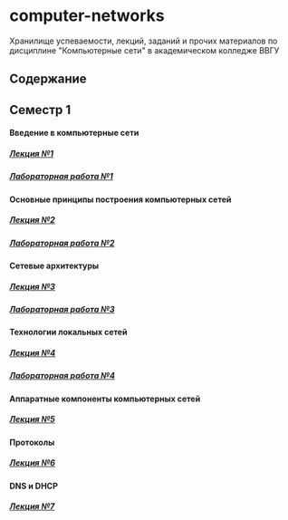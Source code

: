 # computer-networks
Хранилище успеваемости, лекций, заданий и прочих материалов по дисциплине "Компьютерные сети" в академическом колледже ВВГУ

## Содержание

## Семестр 1

#### Введение в компьютерные сети

##### [Лекция №1](sem1/lecs/lec1/lec1.md)
##### [Лабораторная работа №1](sem1/labs/lab1.md)

#### Основные принципы построения компьютерных сетей

##### [Лекция №2](sem1/lecs/lec2/lec2.md)
##### [Лабораторная работа №2](sem1/labs/lab2/lab2.md)

#### Сетевые архитектуры

##### [Лекция №3](sem1/lecs/lec3.pdf)
##### [Лабораторная работа №3](sem1/labs/lab3/lab3.md)

#### Технологии локальных сетей

##### [Лекция №4](sem1/lecs/lec4.pdf)
##### [Лабораторная работа №4](sem1/labs/lab4/lab4.md)

#### Аппаратные компоненты компьютерных сетей

##### [Лекция №5](sem1/lecs/lec5.pdf)

#### Протоколы

##### [Лекция №6](sem1/lecs/lec6.pdf)

#### DNS и DHCP

##### [Лекция №7](sem1/lecs/lec7.md)

